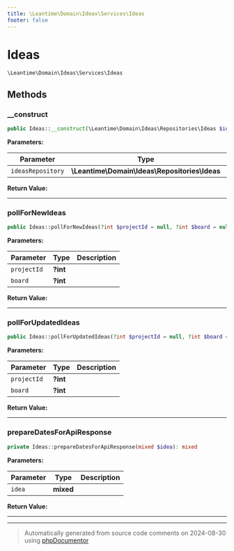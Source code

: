 ```yaml
---
title: \Leantime\Domain\Ideas\Services\Ideas
footer: false
---
```


# Ideas




`\Leantime\Domain\Ideas\Services\Ideas`




## Methods

### __construct



```php
public Ideas::__construct(\Leantime\Domain\Ideas\Repositories\Ideas $ideasRepository): mixed
```








**Parameters:**

| Parameter | Type | Description |
|-----------|------|-------------|
| `ideasRepository` | **\Leantime\Domain\Ideas\Repositories\Ideas** |  |


**Return Value:**





---
### pollForNewIdeas



```php
public Ideas::pollForNewIdeas(?int $projectId = null, ?int $board = null): array
```








**Parameters:**

| Parameter | Type | Description |
|-----------|------|-------------|
| `projectId` | **?int** |  |
| `board` | **?int** |  |


**Return Value:**





---
### pollForUpdatedIdeas



```php
public Ideas::pollForUpdatedIdeas(?int $projectId = null, ?int $board = null): array
```








**Parameters:**

| Parameter | Type | Description |
|-----------|------|-------------|
| `projectId` | **?int** |  |
| `board` | **?int** |  |


**Return Value:**





---
### prepareDatesForApiResponse



```php
private Ideas::prepareDatesForApiResponse(mixed $idea): mixed
```








**Parameters:**

| Parameter | Type | Description |
|-----------|------|-------------|
| `idea` | **mixed** |  |


**Return Value:**





---


---
> Automatically generated from source code comments on 2024-08-30 using [phpDocumentor](http://www.phpdoc.org/)
